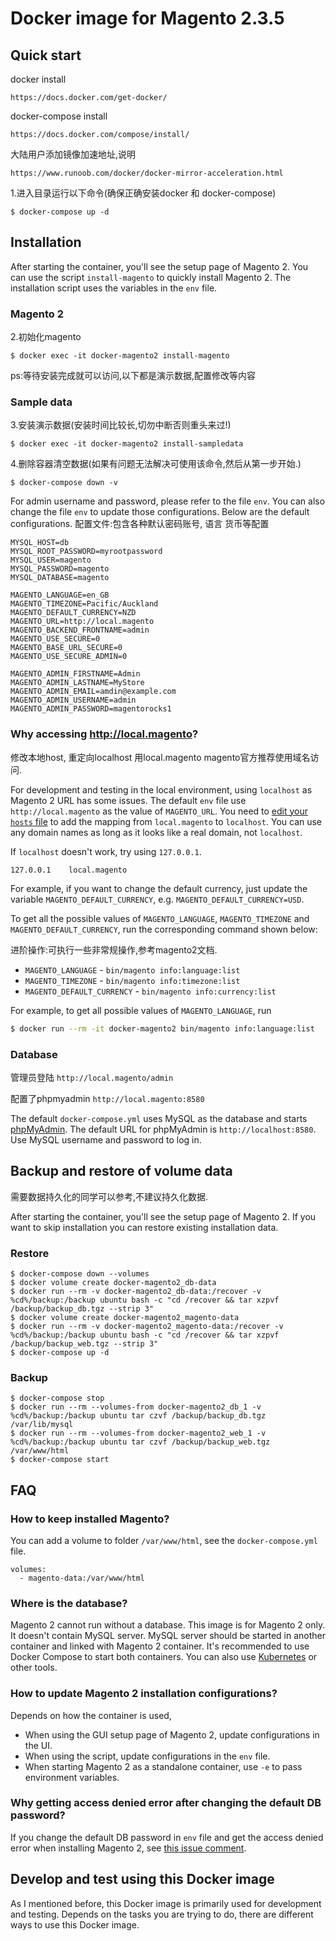 # Docker image for Magento 2.3.5

## Quick start

docker install 

`https://docs.docker.com/get-docker/`

docker-compose install 

`https://docs.docker.com/compose/install/`

大陆用户添加镜像加速地址,说明 

`https://www.runoob.com/docker/docker-mirror-acceleration.html`

1.进入目录运行以下命令(确保正确安装docker 和 docker-compose)

~~~
$ docker-compose up -d
~~~


## Installation

After starting the container, you'll see the setup page of Magento 2. You can use the script `install-magento` to quickly install Magento 2. The installation script uses the variables in the `env` file.

### Magento 2

2.初始化magento

~~~
$ docker exec -it docker-magento2 install-magento
~~~

ps:等待安装完成就可以访问,以下都是演示数据,配置修改等内容

### Sample data

3.安装演示数据(安装时间比较长,切勿中断否则重头来过!)

~~~
$ docker exec -it docker-magento2 install-sampledata
~~~

4.删除容器清空数据(如果有问题无法解决可使用该命令,然后从第一步开始.)

~~~
$ docker-compose down -v
~~~


For admin username and password, please refer to the file `env`. You can also change the file `env` to update those configurations. Below are the default configurations.
配置文件:包含各种默认密码账号, 语言 货币等配置
~~~
MYSQL_HOST=db
MYSQL_ROOT_PASSWORD=myrootpassword
MYSQL_USER=magento
MYSQL_PASSWORD=magento
MYSQL_DATABASE=magento

MAGENTO_LANGUAGE=en_GB
MAGENTO_TIMEZONE=Pacific/Auckland
MAGENTO_DEFAULT_CURRENCY=NZD
MAGENTO_URL=http://local.magento
MAGENTO_BACKEND_FRONTNAME=admin
MAGENTO_USE_SECURE=0
MAGENTO_BASE_URL_SECURE=0
MAGENTO_USE_SECURE_ADMIN=0

MAGENTO_ADMIN_FIRSTNAME=Admin
MAGENTO_ADMIN_LASTNAME=MyStore
MAGENTO_ADMIN_EMAIL=amdin@example.com
MAGENTO_ADMIN_USERNAME=admin
MAGENTO_ADMIN_PASSWORD=magentorocks1
~~~


### Why accessing http://local.magento?

修改本地host, 重定向localhost   用local.magento    magento官方推荐使用域名访问.

For development and testing in the local environment, using `localhost` as Magento 2 URL has some issues. The default `env` file use `http://local.magento` as the value of `MAGENTO_URL`. You need to [edit your `hosts` file](https://support.rackspace.com/how-to/modify-your-hosts-file/) to add the mapping from `local.magento` to `localhost`. You can use any domain names as long as it looks like a real domain, not `localhost`.

If `localhost` doesn't work, try using `127.0.0.1`.

```
127.0.0.1    local.magento
```

For example, if you want to change the default currency, just update the variable `MAGENTO_DEFAULT_CURRENCY`, e.g. `MAGENTO_DEFAULT_CURRENCY=USD`.

To get all the possible values of `MAGENTO_LANGUAGE`, `MAGENTO_TIMEZONE` and `MAGENTO_DEFAULT_CURRENCY`, run the corresponding command shown below:

进阶操作:可执行一些非常规操作,参考magento2文档.

* `MAGENTO_LANGUAGE` - `bin/magento info:language:list`
* `MAGENTO_TIMEZONE` - `bin/magento info:timezone:list`
* `MAGENTO_DEFAULT_CURRENCY` - `bin/magento info:currency:list`

For example, to get all possible values of `MAGENTO_LANGUAGE`, run

```bash
$ docker run --rm -it docker-magento2 bin/magento info:language:list
```

### Database
管理员登陆           `http://local.magento/admin`

配置了phpmyadmin     `http://local.magento:8580`


The default `docker-compose.yml` uses MySQL as the database and starts [phpMyAdmin](https://www.phpmyadmin.net/). The default URL for phpMyAdmin is `http://localhost:8580`. Use MySQL username and password to log in.


## Backup and restore of volume data

需要数据持久化的同学可以参考,不建议持久化数据.

After starting the container, you'll see the setup page of Magento 2. If you want to skip installation you can restore existing installation data.

### Restore
~~~
$ docker-compose down --volumes
$ docker volume create docker-magento2_db-data
$ docker run --rm -v docker-magento2_db-data:/recover -v %cd%/backup:/backup ubuntu bash -c "cd /recover && tar xzpvf /backup/backup_db.tgz --strip 3"
$ docker volume create docker-magento2_magento-data
$ docker run --rm -v docker-magento2_magento-data:/recover -v %cd%/backup:/backup ubuntu bash -c "cd /recover && tar xzpvf /backup/backup_web.tgz --strip 3"
$ docker-compose up -d
~~~

### Backup
~~~
$ docker-compose stop
$ docker run --rm --volumes-from docker-magento2_db_1 -v %cd%/backup:/backup ubuntu tar czvf /backup/backup_db.tgz /var/lib/mysql
$ docker run --rm --volumes-from docker-magento2_web_1 -v %cd%/backup:/backup ubuntu tar czvf /backup/backup_web.tgz /var/www/html
$ docker-compose start
~~~

## FAQ

### How to keep installed Magento?

You can add a volume to folder `/var/www/html`, see the `docker-compose.yml` file.

```
volumes: 
  - magento-data:/var/www/html 
```

### Where is the database?

Magento 2 cannot run without a database. This image is for Magento 2 only. It doesn't contain MySQL server. MySQL server should be started in another container and linked with Magento 2 container. It's recommended to use Docker Compose to start both containers. You can also use [Kubernetes](https://kubernetes.io/) or other tools.



### How to update Magento 2 installation configurations?

Depends on how the container is used,

* When using the GUI setup page of Magento 2, update configurations in the UI.
* When using the script, update configurations in the `env` file. 
* When starting Magento 2 as a standalone container, use `-e` to pass environment variables.

### Why getting access denied error after changing the default DB password?

If you change the default DB password in `env` file and get the access denied error when installing Magento 2, see [this issue comment](https://github.com/alexcheng1982/docker-magento2/issues/10#issuecomment-355382150).

## Develop and test using this Docker image

As I mentioned before, this Docker image is primarily used for development and testing. Depends on the tasks you are trying to do, there are different ways to use this Docker image.

